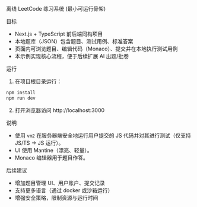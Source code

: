 离线 LeetCode 练习系统 (最小可运行骨架)

目标
- Next.js + TypeScript 前后端同构项目
- 本地题库（JSON）包含题目、测试用例、标准答案
- 页面内可浏览题目、编辑代码（Monaco）、提交并在本地执行测试用例
- 本示例实现核心流程，便于后续扩展 AI 出题/批卷

运行
1. 在项目根目录运行：

```powershell
npm install
npm run dev
```

2. 打开浏览器访问 http://localhost:3000

说明
- 使用 `vm2` 在服务器端安全地运行用户提交的 JS 代码并对其进行测试（仅支持 JS/TS -> JS 运行）。
- UI 使用 Mantine（漂亮、轻量）。
- Monaco 编辑器用于题目作答。

后续建议
- 增加题目管理 UI、用户账户、提交记录
- 支持更多语言（通过 docker 或沙箱运行）
- 增强安全策略，限制资源与运行时间
